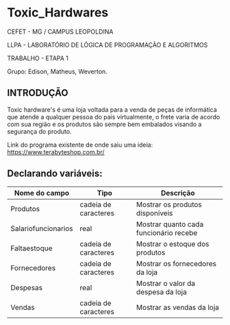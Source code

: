 #  Toxic_Hardwares

CEFET - MG /  CAMPUS LEOPOLDINA

LLPA - LABORATÓRIO DE LÓGICA DE PROGRAMAÇÃO E ALGORITMOS

TRABALHO - ETAPA 1

Grupo: Edison, Matheus, Weverton.

## INTRODUÇÃO

Toxic hardware's é uma loja voltada para a venda de peças de informática que atende a qualquer pessoa do país virtualmente, o frete varia de acordo com sua região e os produtos são sempre bem embalados visando a segurança do produto.

Link do programa existente de onde saiu uma ideia:  https://www.terabyteshop.com.br/

## Declarando variáveis:

Nome do campo | Tipo | Descrição
| ------------- | ---- | ----------------- |
Produtos | cadeia de caracteres | Mostrar os produtos disponíveis
Salariofuncionarios | real | Mostrar quanto cada funcionário recebe
Faltaestoque | cadeia de caracteres | Mostrar o estoque dos produtos
Fornecedores | cadeia de caracteres | Mostrar os fornecedores da loja
Despesas | real | Mostrar o valor da despesa da loja
Vendas | cadeia de caracteres | Mostrar  as vendas da loja

